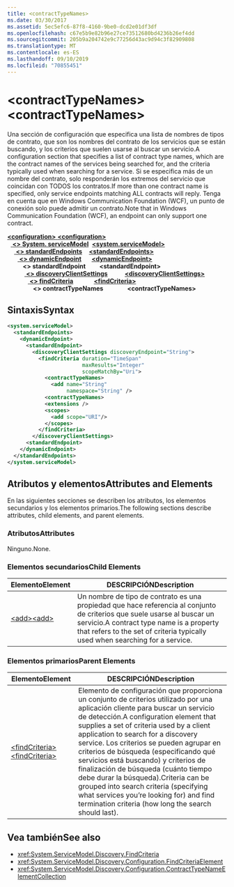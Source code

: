 ```yaml
---
title: <contractTypeNames>
ms.date: 03/30/2017
ms.assetid: 5ec5efc6-87f8-4160-9be0-dcd2e01df3df
ms.openlocfilehash: c67e5b9e82b96e27ce73512680bd4236b26ef4dd
ms.sourcegitcommit: 205b9a204742e9c77256d43ac9d94c3f82909808
ms.translationtype: MT
ms.contentlocale: es-ES
ms.lasthandoff: 09/10/2019
ms.locfileid: "70855451"
---
```

# <a name="contracttypenames"></a><span data-ttu-id="fa8fd-101">\<contractTypeNames></span><span class="sxs-lookup"><span data-stu-id="fa8fd-101">\<contractTypeNames></span></span>
<span data-ttu-id="fa8fd-102">Una sección de configuración que especifica una lista de nombres de tipos de contrato, que son los nombres del contrato de los servicios que se están buscando, y los criterios que suelen usarse al buscar un servicio.</span><span class="sxs-lookup"><span data-stu-id="fa8fd-102">A configuration section that specifies a list of contract type names, which are the contract names of the services being searched for, and the criteria typically used when searching for a service.</span></span> <span data-ttu-id="fa8fd-103">Si se especifica más de un nombre del contrato, solo responderán los extremos del servicio que coincidan con TODOS los contratos.</span><span class="sxs-lookup"><span data-stu-id="fa8fd-103">If more than one contract name is specified, only service endpoints matching ALL contracts will reply.</span></span> <span data-ttu-id="fa8fd-104">Tenga en cuenta que en Windows Communication Foundation (WCF), un punto de conexión solo puede admitir un contrato.</span><span class="sxs-lookup"><span data-stu-id="fa8fd-104">Note that in Windows Communication Foundation (WCF), an endpoint can only support one contract.</span></span>  
  
<span data-ttu-id="fa8fd-105">[ **\<configuration>** ](../configuration-element.md)</span><span class="sxs-lookup"><span data-stu-id="fa8fd-105">[**\<configuration>**](../configuration-element.md)</span></span>\
<span data-ttu-id="fa8fd-106">&nbsp;&nbsp;[ **\<> System. serviceModel**](system-servicemodel.md)</span><span class="sxs-lookup"><span data-stu-id="fa8fd-106">&nbsp;&nbsp;[**\<system.serviceModel>**](system-servicemodel.md)</span></span>\
<span data-ttu-id="fa8fd-107">&nbsp;&nbsp;&nbsp;&nbsp;[ **\<> standardEndpoints**](standardendpoints.md)</span><span class="sxs-lookup"><span data-stu-id="fa8fd-107">&nbsp;&nbsp;&nbsp;&nbsp;[**\<standardEndpoints>**](standardendpoints.md)</span></span>\
<span data-ttu-id="fa8fd-108">&nbsp;&nbsp;&nbsp;&nbsp;&nbsp;&nbsp;[ **\<> dynamicEndpoint**](dynamicendpoint.md)</span><span class="sxs-lookup"><span data-stu-id="fa8fd-108">&nbsp;&nbsp;&nbsp;&nbsp;&nbsp;&nbsp;[**\<dynamicEndpoint>**](dynamicendpoint.md)</span></span>\
<span data-ttu-id="fa8fd-109">&nbsp;&nbsp;&nbsp;&nbsp;&nbsp;&nbsp;&nbsp;&nbsp; **\<> standardEndpoint**</span><span class="sxs-lookup"><span data-stu-id="fa8fd-109">&nbsp;&nbsp;&nbsp;&nbsp;&nbsp;&nbsp;&nbsp;&nbsp;**\<standardEndpoint>**</span></span>\
<span data-ttu-id="fa8fd-110">&nbsp;&nbsp;&nbsp;&nbsp;&nbsp;&nbsp;&nbsp;&nbsp;&nbsp;&nbsp;[ **\<> discoveryClientSettings**](discoveryclientsettings.md)</span><span class="sxs-lookup"><span data-stu-id="fa8fd-110">&nbsp;&nbsp;&nbsp;&nbsp;&nbsp;&nbsp;&nbsp;&nbsp;&nbsp;&nbsp;[**\<discoveryClientSettings>**](discoveryclientsettings.md)</span></span>\
<span data-ttu-id="fa8fd-111">&nbsp;&nbsp;&nbsp;&nbsp;&nbsp;&nbsp;&nbsp;&nbsp;&nbsp;&nbsp;&nbsp;&nbsp;[ **\<> findCriteria**](findcriteria.md)</span><span class="sxs-lookup"><span data-stu-id="fa8fd-111">&nbsp;&nbsp;&nbsp;&nbsp;&nbsp;&nbsp;&nbsp;&nbsp;&nbsp;&nbsp;&nbsp;&nbsp;[**\<findCriteria>**](findcriteria.md)</span></span>\
<span data-ttu-id="fa8fd-112">&nbsp;&nbsp;&nbsp;&nbsp;&nbsp;&nbsp;&nbsp;&nbsp;&nbsp;&nbsp;&nbsp;&nbsp;&nbsp;&nbsp; **\<> contractTypeNames**</span><span class="sxs-lookup"><span data-stu-id="fa8fd-112">&nbsp;&nbsp;&nbsp;&nbsp;&nbsp;&nbsp;&nbsp;&nbsp;&nbsp;&nbsp;&nbsp;&nbsp;&nbsp;&nbsp;**\<contractTypeNames>**</span></span>  
  
## <a name="syntax"></a><span data-ttu-id="fa8fd-113">Sintaxis</span><span class="sxs-lookup"><span data-stu-id="fa8fd-113">Syntax</span></span>  
  
```xml  
<system.serviceModel>
  <standardEndpoints>
    <dynamicEndpoint>
      <standardEndpoint>
        <discoveryClientSettings discoveryEndpoint="String">
          <findCriteria duration="TimeSpan"
                        maxResults="Integer"
                        scopeMatchBy="Uri">
            <contractTypeNames>
              <add name="String"
                   namespace="String" />
            <contractTypeNames>
            <extensions />
            <scopes>
              <add scope="URI"/>
            </scopes>
          </findCriteria>
        </discoveryClientSettings>
      <standardEndpoint>
    </dynamicEndpoint>
  </standardEndpoints>
</system.serviceModel>
```  
  
## <a name="attributes-and-elements"></a><span data-ttu-id="fa8fd-114">Atributos y elementos</span><span class="sxs-lookup"><span data-stu-id="fa8fd-114">Attributes and Elements</span></span>  
 <span data-ttu-id="fa8fd-115">En las siguientes secciones se describen los atributos, los elementos secundarios y los elementos primarios.</span><span class="sxs-lookup"><span data-stu-id="fa8fd-115">The following sections describe attributes, child elements, and parent elements.</span></span>  
  
### <a name="attributes"></a><span data-ttu-id="fa8fd-116">Atributos</span><span class="sxs-lookup"><span data-stu-id="fa8fd-116">Attributes</span></span>  
 <span data-ttu-id="fa8fd-117">Ninguno.</span><span class="sxs-lookup"><span data-stu-id="fa8fd-117">None.</span></span>  
  
### <a name="child-elements"></a><span data-ttu-id="fa8fd-118">Elementos secundarios</span><span class="sxs-lookup"><span data-stu-id="fa8fd-118">Child Elements</span></span>  
  
|<span data-ttu-id="fa8fd-119">Elemento</span><span class="sxs-lookup"><span data-stu-id="fa8fd-119">Element</span></span>|<span data-ttu-id="fa8fd-120">DESCRIPCIÓN</span><span class="sxs-lookup"><span data-stu-id="fa8fd-120">Description</span></span>|  
|-------------|-----------------|  
|[<span data-ttu-id="fa8fd-121">\<add></span><span class="sxs-lookup"><span data-stu-id="fa8fd-121">\<add></span></span>](contracttypenames.md)|<span data-ttu-id="fa8fd-122">Un nombre de tipo de contrato es una propiedad que hace referencia al conjunto de criterios que suele usarse al buscar un servicio.</span><span class="sxs-lookup"><span data-stu-id="fa8fd-122">A contract type name is a property that refers to the set of criteria typically used when searching for a service.</span></span>|  
  
### <a name="parent-elements"></a><span data-ttu-id="fa8fd-123">Elementos primarios</span><span class="sxs-lookup"><span data-stu-id="fa8fd-123">Parent Elements</span></span>  
  
|<span data-ttu-id="fa8fd-124">Elemento</span><span class="sxs-lookup"><span data-stu-id="fa8fd-124">Element</span></span>|<span data-ttu-id="fa8fd-125">DESCRIPCIÓN</span><span class="sxs-lookup"><span data-stu-id="fa8fd-125">Description</span></span>|  
|-------------|-----------------|  
|[<span data-ttu-id="fa8fd-126">\<findCriteria></span><span class="sxs-lookup"><span data-stu-id="fa8fd-126">\<findCriteria></span></span>](findcriteria.md)|<span data-ttu-id="fa8fd-127">Elemento de configuración que proporciona un conjunto de criterios utilizado por una aplicación cliente para buscar un servicio de detección.</span><span class="sxs-lookup"><span data-stu-id="fa8fd-127">A configuration element that supplies a set of criteria used by a client application to search for a discovery service.</span></span> <span data-ttu-id="fa8fd-128">Los criterios se pueden agrupar en criterios de búsqueda (especificando qué servicios está buscando) y criterios de finalización de búsqueda (cuánto tiempo debe durar la búsqueda).</span><span class="sxs-lookup"><span data-stu-id="fa8fd-128">Criteria can be grouped into search criteria (specifying what services you’re looking for) and find termination criteria (how long the search should last).</span></span>|  
  
## <a name="see-also"></a><span data-ttu-id="fa8fd-129">Vea también</span><span class="sxs-lookup"><span data-stu-id="fa8fd-129">See also</span></span>

- <xref:System.ServiceModel.Discovery.FindCriteria>
- <xref:System.ServiceModel.Discovery.Configuration.FindCriteriaElement>
- <xref:System.ServiceModel.Discovery.Configuration.ContractTypeNameElementCollection>
